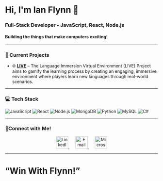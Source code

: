 # Hi, I'm Ian Flynn 👋

### **Full-Stack Developer** • JavaScript, React, Node.js <br>
#### Building the things that make computers exciting!

---

### 🚧 Current Projects
- 🌐 **[LIVE](https://github.com/ThomaDevOSU/LIVE)** – The Language Immersion Virtual Environment (LIVE) Project aims to gamify the learning process by creating an engaging, immersive environment where players learn new languages through real-world scenarios.

---

### 💻 Tech Stack
![JavaScript](https://img.shields.io/badge/-JavaScript-black?style=flat-square&logo=javascript)
![React](https://img.shields.io/badge/-React-black?style=flat-square&logo=react)
![Node.js](https://img.shields.io/badge/-Node.js-black?style=flat-square&logo=node.js)
![MongoDB](https://img.shields.io/badge/-MongoDB-black?style=flat-square&logo=mongodb)
![Python](https://img.shields.io/badge/-Python-black?style=flat-square&logo=python)
![MySQL](https://img.shields.io/badge/-MySQL-black?style=flat-square&logo=mysql)
![C#](https://img.shields.io/badge/-C%23-black?style=flat-square&logo=c-sharp)

---

### 📱Connect with Me!

<p align="center">
  <a href="https://www.linkedin.com/in/ian-flynn-a4999535b/" target="_blank" style="margin-right: 20px;">
    <img src="https://cdn.jsdelivr.net/npm/simple-icons@v5/icons/linkedin.svg" alt="LinkedIn" width="40" height="40"/>
  </a>
  <a href="mailto:byteofflynn@gmail.com" target="_blank" style="margin-right: 20px;">
    <img src="https://cdn.jsdelivr.net/npm/simple-icons@v5/icons/gmail.svg" alt="Email" width="40" height="40"/>
  </a>
  <a href="https://teams.microsoft.com/l/chat/0/0?users=byteofflynn@gmail.com" target="_blank">
    <img src="https://cdn.jsdelivr.net/npm/simple-icons@v5/icons/microsoftteams.svg" alt="Microsoft Teams" width="40" height="40"/>
  </a>
</p>

---

# “Win With Flynn!” 
